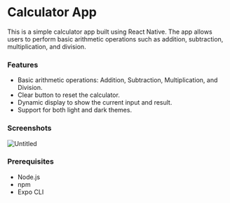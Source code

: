 # Calculator App
This is a simple calculator app built using React Native. The app allows users to perform basic arithmetic operations such as addition, subtraction, multiplication, and division.

### Features
- Basic arithmetic operations: Addition, Subtraction, Multiplication, and Division.
- Clear button to reset the calculator.
- Dynamic display to show the current input and result.
- Support for both light and dark themes.

### Screenshots
![Untitled](https://github.com/Kibetdonald/Calculator-App---React-Native/assets/50916200/70127e1e-6d65-4388-b1c1-79de9071c585)

### Prerequisites
- Node.js
- npm
- Expo CLI 
